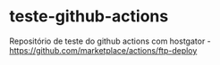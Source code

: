 # teste-github-actions
Repositório de teste do github actions com hostgator - https://github.com/marketplace/actions/ftp-deploy
